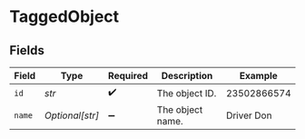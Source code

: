# TaggedObject


## Fields

| Field              | Type               | Required           | Description        | Example            |
| ------------------ | ------------------ | ------------------ | ------------------ | ------------------ |
| `id`               | *str*              | :heavy_check_mark: | The object ID.     | 23502866574        |
| `name`             | *Optional[str]*    | :heavy_minus_sign: | The object name.   | Driver Don         |